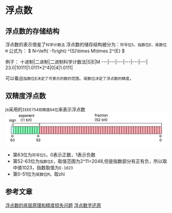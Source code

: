 # 浮点数

## 浮点数的存储结构
浮点数的表示借鉴了`科学计数法`
浮点数的储存结构被分为：`符号位S、指数位E、尾数位M`
公式为：
$
N=\left( -1\right) ^{S}\times M\times 2^{E}
$
<br>

例子：
十进制|二进制|二进制科学计数法|S|E|M
---|---|---|---|---|---|
23.0|10111|1.0111*2^4|0|4|1.0111|

可以看出`指数位E决定了可表示的数的范围`、`尾数位决定了浮点数的精度`，

## 双精度浮点数
js采用的`IEEE754双精度64位`来表示浮点数
<img src="./image/双精度浮点数.png" />

- 第63位为`符号位S`，0表示正数，1表示负数
- 第52-63位为`指数位E`，取值范围为2^11=2048,但是指数部分有正有负，所以取中值1023，指数取值为`E-1023`
- 第0-51位为`尾数位M`，取zhi

## 参考文章
[浮点数的底层原理和精度损失问题](https://zhuanlan.zhihu.com/p/269619376)
[浮点数字还原](https://www.binaryconvert.com/result_double.html?decimal=057057046053053)